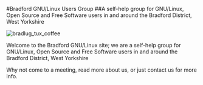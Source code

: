---
---

#Bradford GNU/Linux Users Group
##A self-help group for GNU/Linux, Open Source and Free Software users in and around the Bradford District, West Yorkshire


![bradlug_tux_coffee](https://cloud.githubusercontent.com/assets/1515961/22296159/3943ac7c-e311-11e6-8fb4-ff179669aaae.jpg)

Welcome to the Bradford GNU/Linux site; we are a self-help group for GNU/Linux, Open Source and Free Software users in and around the Bradford District, West Yorkshire

Why not come to a meeting, read more about us, or just contact us for more info.
